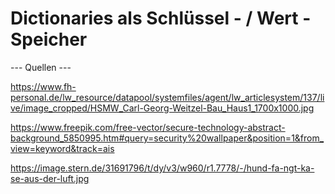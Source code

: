 # Dictionaries als Schlüssel - / Wert - Speicher

--- Quellen ---

https://www.fh-personal.de/lw_resource/datapool/systemfiles/agent/lw_articlesystem/137/live/image_cropped/HSMW_Carl-Georg-Weitzel-Bau_Haus1_1700x1000.jpg

https://www.freepik.com/free-vector/secure-technology-abstract-background_5850995.htm#query=security%20wallpaper&position=1&from_view=keyword&track=ais

https://image.stern.de/31691796/t/dy/v3/w960/r1.7778/-/hund-fa-ngt-ka-se-aus-der-luft.jpg
